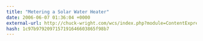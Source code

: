```yaml
---
title: "Metering a Solar Water Heater"
date: 2006-06-07 01:36:04 +0000
external-url: http://chuck-wright.com/wcs/index.php?module=ContentExpress&func=print&ceid=6
hash: 1c97b9792097157191646603865f98b7
---
```



